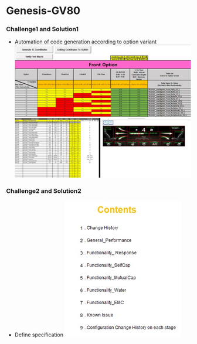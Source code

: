 # Genesis-GV80

### Challenge1 and Solution1
* Automation of code generation according to option variant
![GV80_prj1](./Img/GV80_prj1.jpg)
![GV80_prj2](./Img/GV80_prj2.jpg)

### Challenge2 and Solution2
* Define specification
![GV80_prj3](./Img/GV80_prj3.jpg)